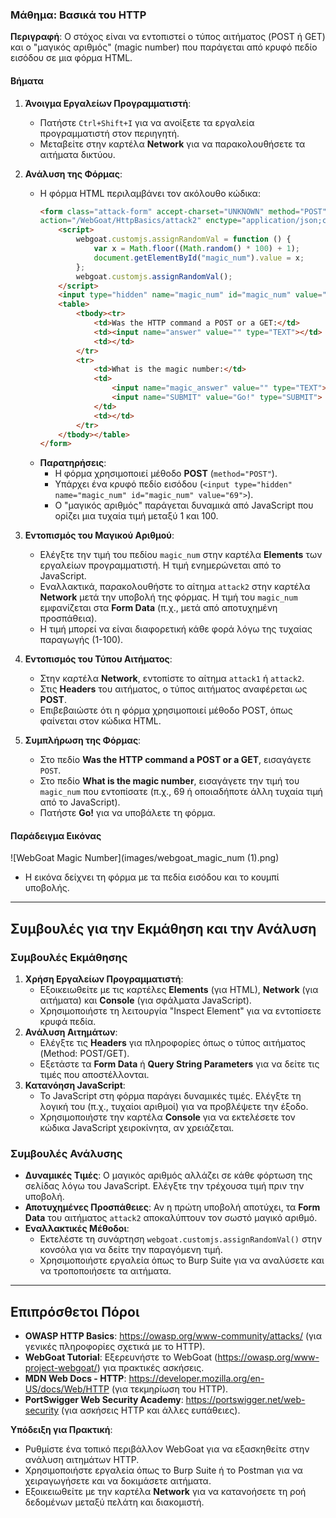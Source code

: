 ### Μάθημα: Βασικά του HTTP
**Περιγραφή**: Ο στόχος είναι να εντοπιστεί ο τύπος αιτήματος (POST ή GET) και ο "μαγικός αριθμός" (magic number) που παράγεται από κρυφό πεδίο εισόδου σε μια φόρμα HTML.

#### Βήματα
1. **Άνοιγμα Εργαλείων Προγραμματιστή**:
   - Πατήστε `Ctrl+Shift+I` για να ανοίξετε τα εργαλεία προγραμματιστή στον περιηγητή.
   - Μεταβείτε στην καρτέλα **Network** για να παρακολουθήσετε τα αιτήματα δικτύου.

2. **Ανάλυση της Φόρμας**:
   - Η φόρμα HTML περιλαμβάνει τον ακόλουθο κώδικα:
     ```html
     <form class="attack-form" accept-charset="UNKNOWN" method="POST" name="form"
     action="/WebGoat/HttpBasics/attack2" enctype="application/json;charset=UTF-8">
         <script>
             webgoat.customjs.assignRandomVal = function () {
                 var x = Math.floor((Math.random() * 100) + 1);
                 document.getElementById("magic_num").value = x;
             };
             webgoat.customjs.assignRandomVal();
         </script>
         <input type="hidden" name="magic_num" id="magic_num" value="69">
         <table>
             <tbody><tr>
                 <td>Was the HTTP command a POST or a GET:</td>
                 <td><input name="answer" value="" type="TEXT"></td>
                 <td></td>
             </tr>
             <tr>
                 <td>What is the magic number:</td>
                 <td>
                     <input name="magic_answer" value="" type="TEXT">
                     <input name="SUBMIT" value="Go!" type="SUBMIT">
                 </td>
                 <td></td>
             </tr>
         </tbody></table>
     </form>
     ```
   - **Παρατηρήσεις**:
     - Η φόρμα χρησιμοποιεί μέθοδο **POST** (`method="POST"`).
     - Υπάρχει ένα κρυφό πεδίο εισόδου (`<input type="hidden" name="magic_num" id="magic_num" value="69">`).
     - Ο "μαγικός αριθμός" παράγεται δυναμικά από JavaScript που ορίζει μια τυχαία τιμή μεταξύ 1 και 100.

3. **Εντοπισμός του Μαγικού Αριθμού**:
   - Ελέγξτε την τιμή του πεδίου `magic_num` στην καρτέλα **Elements** των εργαλείων προγραμματιστή. Η τιμή ενημερώνεται από το JavaScript.
   - Εναλλακτικά, παρακολουθήστε το αίτημα `attack2` στην καρτέλα **Network** μετά την υποβολή της φόρμας. Η τιμή του `magic_num` εμφανίζεται στα **Form Data** (π.χ., μετά από αποτυχημένη προσπάθεια).
   - Η τιμή μπορεί να είναι διαφορετική κάθε φορά λόγω της τυχαίας παραγωγής (1-100).

4. **Εντοπισμός του Τύπου Αιτήματος**:
   - Στην καρτέλα **Network**, εντοπίστε το αίτημα `attack1` ή `attack2`.
   - Στις **Headers** του αιτήματος, ο τύπος αιτήματος αναφέρεται ως **POST**.
   - Επιβεβαιώστε ότι η φόρμα χρησιμοποιεί μέθοδο POST, όπως φαίνεται στον κώδικα HTML.

5. **Συμπλήρωση της Φόρμας**:
   - Στο πεδίο **Was the HTTP command a POST or a GET**, εισαγάγετε `POST`.
   - Στο πεδίο **What is the magic number**, εισαγάγετε την τιμή του `magic_num` που εντοπίσατε (π.χ., 69 ή οποιαδήποτε άλλη τυχαία τιμή από το JavaScript).
   - Πατήστε **Go!** για να υποβάλετε τη φόρμα.

#### Παράδειγμα Εικόνας
![WebGoat Magic Number](images/webgoat_magic_num (1).png)
- Η εικόνα δείχνει τη φόρμα με τα πεδία εισόδου και το κουμπί υποβολής.

---

## Συμβουλές για την Εκμάθηση και την Ανάλυση

### Συμβουλές Εκμάθησης
1. **Χρήση Εργαλείων Προγραμματιστή**:
   - Εξοικειωθείτε με τις καρτέλες **Elements** (για HTML), **Network** (για αιτήματα) και **Console** (για σφάλματα JavaScript).
   - Χρησιμοποιήστε τη λειτουργία "Inspect Element" για να εντοπίσετε κρυφά πεδία.
2. **Ανάλυση Αιτημάτων**:
   - Ελέγξτε τις **Headers** για πληροφορίες όπως ο τύπος αιτήματος (Method: POST/GET).
   - Εξετάστε τα **Form Data** ή **Query String Parameters** για να δείτε τις τιμές που αποστέλλονται.
3. **Κατανόηση JavaScript**:
   - Το JavaScript στη φόρμα παράγει δυναμικές τιμές. Ελέγξτε τη λογική του (π.χ., τυχαίοι αριθμοί) για να προβλέψετε την έξοδο.
   - Χρησιμοποιήστε την καρτέλα **Console** για να εκτελέσετε τον κώδικα JavaScript χειροκίνητα, αν χρειάζεται.

### Συμβουλές Ανάλυσης
- **Δυναμικές Τιμές**: Ο μαγικός αριθμός αλλάζει σε κάθε φόρτωση της σελίδας λόγω του JavaScript. Ελέγξτε την τρέχουσα τιμή πριν την υποβολή.
- **Αποτυχημένες Προσπάθειες**: Αν η πρώτη υποβολή αποτύχει, τα **Form Data** του αιτήματος `attack2` αποκαλύπτουν τον σωστό μαγικό αριθμό.
- **Εναλλακτικές Μέθοδοι**:
  - Εκτελέστε τη συνάρτηση `webgoat.customjs.assignRandomVal()` στην κονσόλα για να δείτε την παραγόμενη τιμή.
  - Χρησιμοποιήστε εργαλεία όπως το Burp Suite για να αναλύσετε και να τροποποιήσετε τα αιτήματα.

---

## Επιπρόσθετοι Πόροι
- **OWASP HTTP Basics**: https://owasp.org/www-community/attacks/ (για γενικές πληροφορίες σχετικά με το HTTP).
- **WebGoat Tutorial**: Εξερευνήστε το WebGoat (https://owasp.org/www-project-webgoat/) για πρακτικές ασκήσεις.
- **MDN Web Docs - HTTP**: https://developer.mozilla.org/en-US/docs/Web/HTTP (για τεκμηρίωση του HTTP).
- **PortSwigger Web Security Academy**: https://portswigger.net/web-security (για ασκήσεις HTTP και άλλες ευπάθειες).

**Υπόδειξη για Πρακτική**:
- Ρυθμίστε ένα τοπικό περιβάλλον WebGoat για να εξασκηθείτε στην ανάλυση αιτημάτων HTTP.
- Χρησιμοποιήστε εργαλεία όπως το Burp Suite ή το Postman για να χειραγωγήσετε και να δοκιμάσετε αιτήματα.
- Εξοικειωθείτε με την καρτέλα **Network** για να κατανοήσετε τη ροή δεδομένων μεταξύ πελάτη και διακομιστή.
